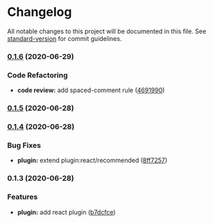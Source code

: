 # Changelog

All notable changes to this project will be documented in this file. See [standard-version](https://github.com/conventional-changelog/standard-version) for commit guidelines.

### [0.1.6](https://github.com/alanhg/stacker-eslint-config-react/compare/v0.1.5...v0.1.6) (2020-06-29)


### Code Refactoring

* **code review:** add spaced-comment rule ([4691990](https://github.com/alanhg/stacker-eslint-config-react/commit/469199026f7fc144d078b1d81158645dd0f6ad18))

### [0.1.5](https://github.com/alanhg/stacker-eslint-config-react/compare/v0.1.4...v0.1.5) (2020-06-28)

### [0.1.4](https://github.com/alanhg/stacker-eslint-config-react/compare/v0.1.3...v0.1.4) (2020-06-28)


### Bug Fixes

* **plugin:** extend plugin:react/recommended ([8ff7257](https://github.com/alanhg/stacker-eslint-config-react/commit/8ff72577611cc5e1bc20675b353be4738f9a06fe))

### 0.1.3 (2020-06-28)


### Features

* **plugin:** add react plugin ([b7dcfce](https://github.com/alanhg/stacker-eslint-config-react/commit/b7dcfcea93e87ba7880a2975f6ea3af48fd12ea0))

